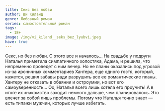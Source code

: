 ```yaml
---
title: Секс без любви
author: Ви Киланд
genre: Любовный роман
series: самостоятельный роман
tags:
  - 18+
image: /img/vi_kiland__seks_bez_lyubvi.jpeg
have: true
---
```

Секс, но без любви. С этого все и началось... На свадьбе у подруги Наталья приметила симпатичного холостяка, Адама, и решила, что непременно проведет с ним вечер. Но ее планы оказались под угрозой из-за ироничных комментариев Хантера, еще одного гостя, который, кажется, решил забавы ради разрушить все ее романтические планы. Хантеру не отказать в обаянии и остроумии, но вот его самоуверенность... Ох, Наталья всего лишь хотела его проучить! А в итоге их знакомство заходит немного дальше, чем планировалось. Это влечет за собой лишь проблемы. Потому что Наталья точно знает — есть типажи мужчин, которых лучше избегать.